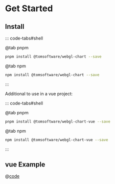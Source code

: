 # Get Started

## Install

::: code-tabs#shell

@tab pnpm
```bash
pnpm install @tomsoftware/webgl-chart --save
```

@tab npm
```bash
npm install @tomsoftware/webgl-chart --save
```
:::

Additional to use in a vue project:

::: code-tabs#shell

@tab pnpm
```bash
pnpm install @tomsoftware/webgl-chart-vue --save
```

@tab npm
```bash
npm install @tomsoftware/webgl-chart-vue --save
```
:::


## vue Example
@[code](../examples/example-showcase.vue)

